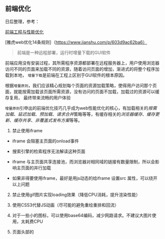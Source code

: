 ## 前端优化

日后整理，参考：

[前端工程与性能优化](https://github.com/fouber/blog/issues/3)

[雅虎web优化14条规则]（https://www.jianshu.com/p/603d9ac62ba6）

> 前端是一种远程部署，运行时增量下载的GUI软件

前端应用没有安装过程，其所需程序资源都部署在远程服务器上，用户使用浏览器访问不同的页面来加载不同的资源，随着访问页面的增加，渐进式的将整个程序加载到本地，
`增量下载`是前端在工程上区别于GUI软件的根本原因。

根据`增量原则`，我们应该精心规划每个页面的资源加载策略，使得用户访问那个页面，就能按需加载该页面所需资源，没有访问的页面不加载，加载过的资源可以缓存复用，
最终带来流畅的用户体验

`增量原则`引申出的前端优化技巧几乎成为web性能优化的核心，有加载相关的*按需加载*、*延迟加载*、*预加载*、*请求合并*策略等等，有缓存相关的*浏览器缓存*、*缓存更新*、*缓存共享*、*非覆盖式发布方案*等等。

1. 禁止使用iframe

* iframe 会阻塞主页面的onload事件

* 搜索引擎的检索程序无法解读这种页面

* iframe 与主页面共享连接池，而浏览器对相同域的链接有数量限制，所以会影响主页面的并行加载

* 如果非得要使用iframe，最好是用js动态的给iframe 设置src 属性，可以绕开以上问题

2. 禁止使用gif图片实现loading效果（降低CPU消耗，提升渲染性能）

3. 使用CSS3代替JS动画（尽可能的避免重绘重排和回流）

4. 对于一些小的图标，可以使用base64编码，减少网路请求。不建议大图片使用，太耗费CPU

5. 页面头部的<script>标签会阻塞页面加载解析与渲染（js线程与渲染线程是共用一个线程的）
  
6. 合理设置缓存（服务器端缓存：CDN，浏览器缓存：强缓存和若缓存）

7. 用innerHTML代替dom操作，减少dom操作次数。

8. 缓存ajax的请求结果，减少请求数

9. 缓存dom的查询结果，减少dom操作

10. 避免使用CSS expression

*统一思路*
> 普通网站优化的统一思路：尽量向前端优化，减少数据库操作，减少磁盘IO
> 向前端优化是指，在不影响功能与体验的前提下，能在浏览器完成的就不要再服务器端完成。
> 能在缓存服务器上取得的就不要到应用服务器

### 雅虎web优化14条规则

1. 减少 HTTP请求

> 减少HTTP请求的方式有很多，常用的有CSS sprites、合并CSS和js文件、本地图片等。这条规则可以改善首次访问网站的响应时间。
>> `css sprites` : 一种网页图片应用处理方式，他允许将一个网页所涉及的所有零星图片都包含到一张大图中去，这样一来，当访问网页时，图片就不会像以前那样一副一副的慢慢显示出来。对于当前的网络速度而言，不高于200kb的单张图片的载入时间基本上差不多的。

2. 使用CDN

> 当显示一个网页时，绝大多数的响应时间都花在了加载网页中的资源上，只有少量时间用来下载html文档。如果应用服务器离用户很近，则一次http请求的响应时间就会很短。CDN即内容分发网络，是一组分布在不同地理位置上的web服务器，每个web服务器都拥有网站资源的一份拷贝，当用户访问网站时，可以从离用户最近的web服务器上加载所需的资源。

3. 添加expires 头

> expires 是HTTP1.0提出的一个表示资源过期时间的header，它表示的是绝对时间，由服务端返回。当服务器的时间与客户端相差很大时，那是误差就会很大，HTTP1.1提出的cache-control：max-age= 相对时间/s 主要是用来解决这个问题。

4. 启用Gzip

> 客户端可以通过HTTP 请求头中的 Accept-Encoding来标识对压缩的支持（Accept-Encoding:gzip/compress/deflate/br），服务器看到请求中有这个头，就会使用客户端列出的一种压缩方法来压缩响应。大多数网站使用gzip来压缩html

5. 将CSS放在文档的顶部

> 将CSS放在文档的底部会发生无样式闪烁，因为浏览器会先加载html，再加载CSS，会出现一段没有任何样式的白屏时间，而将css放在底部不会出现这个问题。

6. 将script放在文档顶部

> 由于浏览器是单线程的，js引擎和渲染引擎共用一个线程，将js脚本放在文档的顶部，浏览器对js的加载和解析会阻塞渲染引擎，停止页面渲染。此外，http1.1规范建议浏览器对每个主机开启2个并行下载，而一些高版本的浏览器（firefox/chrome）支持的并行下载数为6个，js 会阻塞并行下载。

7. 避免 CSS expression

> CSS具备求值计算能力，而页面发生 repaint时， CSS expression会影响页面的加载时间

8. 使用外联的CSS和JS

> 实现样式、结构和行为的分离，减小整个页面的大小，同时有利于文件缓存。

9. 减小DNS查询

> 通过设置HTTP请求头 Connection: Keep-Alive（close：关闭），和使用适当数量的域名，来减少DNS查询

10. 精简JS和CSS 文件

> 进行代码混淆可以压缩文件的大小，使用grunt和gulp 等构建工具可以自动化的完成

11. 避免重定向

> 重定向将一个url重新路由到另一个url. 重定向有多重，比如，301--永久重定向，302--临时重定向， 304--not modified。在URL的结尾处加上斜线（/），可以避免一部分重定向。

12. 移除重复的脚本

13. 配置 Etag

> Etag 是资源在服务器的唯一标识（生成规则由服务器决定），默认是对文件的索引节点（INode）、大小（size）、最后修改时间（mtime）进行hash得到的。
> Etag 是协商缓存的的一个请求头标志，主要是用来解决 Last-Modified 最大精度为秒所带来的问题

14. 缓存AJAX请求


## 总结一下

* 代码层面

> 1. 避免使用CSS表达式，避免使用高级选择器，避免使用统配选择器

> 2. 避免使用with(会创建自己的作用域，延长作用域链)

> 3. 多个变量合并声明

> 4. 避免全局全局查找

> 5. 少用全局变量

> 6. 使用setTimeout代替 setInterval,避免页面市区响应

> 7. 尽量使用CSS3动画，开启硬件加速，适当使用touch事件代替click事件

* 缓存利用

> 1. 缓存AJAX请求结果

> 2. 使用CDN

> 3. 使用外部CSS和js文件以便缓存

> 4. 浏览器缓存，配置强缓存和协商缓存，

> 5. 减少DNS查询

> 6. 缓存更新

> 7. 缓存共享

* 请求数量

> 1. 合并CSS和JS

> 2. 使用CSS sprite

> 3. 首屏外资源按需加载

> 4. 静态资源延迟加载

> 5. 预加载

* 请求带宽

> 1. 开启Gzip

> 2. 文件压缩

